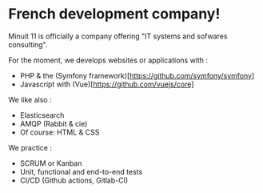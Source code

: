 # French development company!

Minuit 11 is officially a company offering "IT systems and sofwares consulting".

For the moment, we develops websites or applications with :
* PHP & the (Symfony framework)[https://github.com/symfony/symfony]
* Javascript with (Vue)[https://github.com/vuejs/core]

We like also :
* Elasticsearch
* AMQP (Rabbit & cie)
* Of course: HTML & CSS

We practice : 
* SCRUM or Kanban
* Unit, functional and end-to-end tests
* CI/CD (Github actions, Gitlab-CI)
